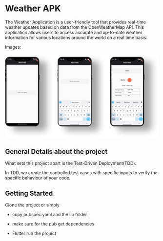 # Weather APK

The Weather Application is a user-friendly tool that provides real-time weather updates based on data from the OpenWeatherMap API. This application allows users to access accurate and up-to-date weather information for various locations around the world on a real time basis.

Images:

![](assets/Group%207.png)


## General Details about the project

What sets this project apart is the Test-Driven Deployment(TDD).

In TDD, we create the controlled test cases with specific inputs to verify the specific behaviour of your code. 


## Getting Started

Clone the project or simply 

- copy pubspec.yaml and the lib folder

- make sure for the pub get dependencies 

- Flutter run the project



